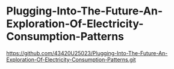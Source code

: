# Plugging-Into-The-Future-An-Exploration-Of-Electricity-Consumption-Patterns
https://github.com/43420U25023/Plugging-Into-The-Future-An-Exploration-Of-Electricity-Consumption-Patterns.git
